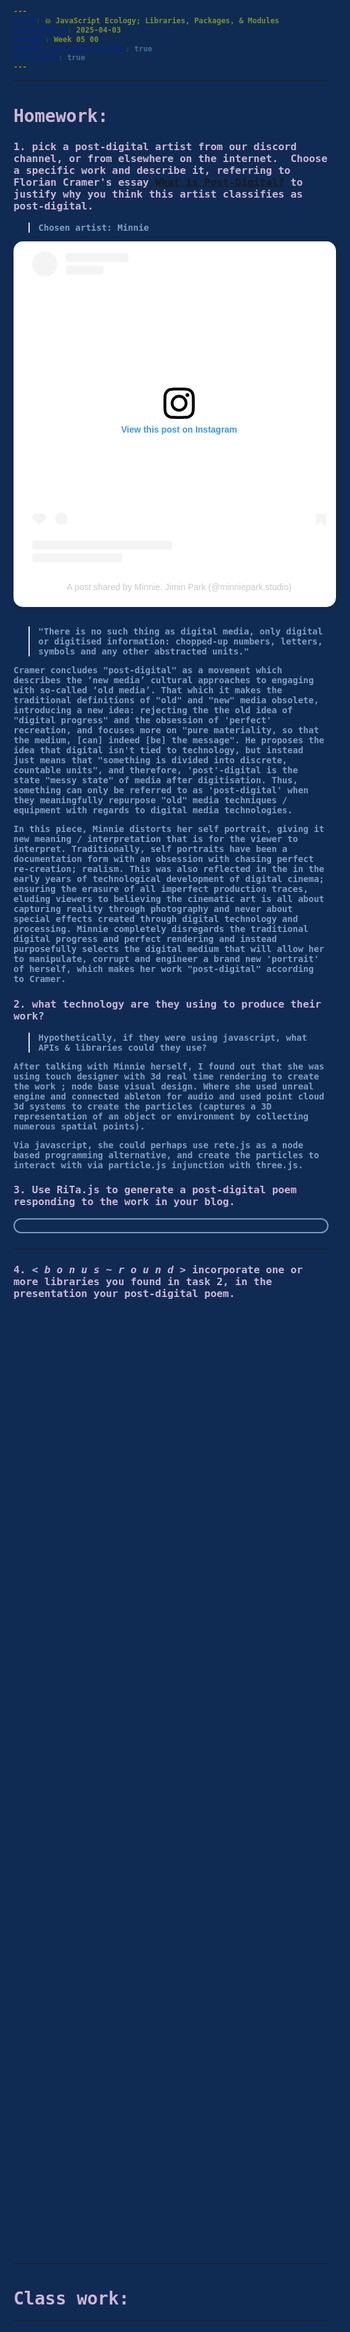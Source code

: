```yaml
---
title: 💥 JavaScript Ecology; Libraries, Packages, & Modules
published_at: 2025-04-03
snippet: Week 05 00
disable_html_sanitization: true
allow_math: true
---
```


<style>
  @import url('https://fonts.googleapis.com/css2?family=Cutive+Mono&display=swap');
  @import url('https://use.typekit.net/jyw5vxq.css');

h1, h3, h4, p, pre, ul, li {
  /* font-family: "Cutive Mono", monospace;
  font-weight: 700;
  font-style: normal; */

  font-family: "prestige-elite-std", monospace;
  font-weight: 600;
  font-style: normal;
  color:#CEB5D4;
}

 .text-gray-500, .markdown-body blockquote {color:#E872B0}
 .markdown-body {background-color:#102B53;}
  html {background-color:#102B53;}
  h1 {; font-weight: 800;}
  p, pre, ul {color:#7D9FC0;}
  .markdown-body a {color:#4E7AB1; text-decoration:underline;}
</style>

---

# Homework:

### 1. pick a post-digital artist from our discord channel, or from elsewhere on the internet.  Choose a specific work and describe it, referring to Florian Cramer's essay [What is Post-Digital?](https://rmit.instructure.com/courses/151099/files/44556330) to justify why you think this artist classifies as post-digital.

> Chosen artist: Minnie

<blockquote class="instagram-media" data-instgrm-captioned data-instgrm-permalink="https://www.instagram.com/reel/C7RFw3nypr2/?utm_source=ig_embed&amp;utm_campaign=loading" data-instgrm-version="14" style=" background:#FFF; border:0; border-radius:15px; box-shadow:0 0 1px 0 rgba(0,0,0,0.5),0 1px 10px 0 rgba(0,0,0,0.15); margin:auto ; width:window.innerWidth; padding:auto; width:99.375%; width:-webkit-calc(100% - 2px); width:calc(100% - 2px); text-align: center; "><div style="padding:16px;"> <a href="https://www.instagram.com/reel/C7RFw3nypr2/?utm_source=ig_embed&amp;utm_campaign=loading" style=" background:#FFFFFF; line-height:0; padding:0 0; text-align:center; text-decoration:none; width:100%;" target="_blank"> <div style=" display: flex; flex-direction: row; align-items: center;"> <div style="background-color: #F4F4F4; border-radius: 50%; flex-grow: 0; height: 40px; margin-right: 14px; width: 40px;"></div> <div style="display: flex; flex-direction: column; flex-grow: 1; justify-content: center;"> <div style=" background-color: #F4F4F4; border-radius: 4px; flex-grow: 0; height: 14px; margin-bottom: 6px; width: 100px;"></div> <div style=" background-color: #F4F4F4; border-radius: 4px; flex-grow: 0; height: 14px; width: 60px;"></div></div></div><div style="padding: 19% 0;"></div> <div style="display:block; height:50px; margin:auto; width:50px;"><svg width="50px" height="50px" viewBox="0 0 60 60" version="1.1" xmlns="https://www.w3.org/2000/svg" xmlns:xlink="https://www.w3.org/1999/xlink"><g stroke="none" stroke-width="1" fill="none" fill-rule="evenodd"><g transform="translate(-511.000000, -20.000000)" fill="#000000"><g><path d="M556.869,30.41 C554.814,30.41 553.148,32.076 553.148,34.131 C553.148,36.186 554.814,37.852 556.869,37.852 C558.924,37.852 560.59,36.186 560.59,34.131 C560.59,32.076 558.924,30.41 556.869,30.41 M541,60.657 C535.114,60.657 530.342,55.887 530.342,50 C530.342,44.114 535.114,39.342 541,39.342 C546.887,39.342 551.658,44.114 551.658,50 C551.658,55.887 546.887,60.657 541,60.657 M541,33.886 C532.1,33.886 524.886,41.1 524.886,50 C524.886,58.899 532.1,66.113 541,66.113 C549.9,66.113 557.115,58.899 557.115,50 C557.115,41.1 549.9,33.886 541,33.886 M565.378,62.101 C565.244,65.022 564.756,66.606 564.346,67.663 C563.803,69.06 563.154,70.057 562.106,71.106 C561.058,72.155 560.06,72.803 558.662,73.347 C557.607,73.757 556.021,74.244 553.102,74.378 C549.944,74.521 548.997,74.552 541,74.552 C533.003,74.552 532.056,74.521 528.898,74.378 C525.979,74.244 524.393,73.757 523.338,73.347 C521.94,72.803 520.942,72.155 519.894,71.106 C518.846,70.057 518.197,69.06 517.654,67.663 C517.244,66.606 516.755,65.022 516.623,62.101 C516.479,58.943 516.448,57.996 516.448,50 C516.448,42.003 516.479,41.056 516.623,37.899 C516.755,34.978 517.244,33.391 517.654,32.338 C518.197,30.938 518.846,29.942 519.894,28.894 C520.942,27.846 521.94,27.196 523.338,26.654 C524.393,26.244 525.979,25.756 528.898,25.623 C532.057,25.479 533.004,25.448 541,25.448 C548.997,25.448 549.943,25.479 553.102,25.623 C556.021,25.756 557.607,26.244 558.662,26.654 C560.06,27.196 561.058,27.846 562.106,28.894 C563.154,29.942 563.803,30.938 564.346,32.338 C564.756,33.391 565.244,34.978 565.378,37.899 C565.522,41.056 565.552,42.003 565.552,50 C565.552,57.996 565.522,58.943 565.378,62.101 M570.82,37.631 C570.674,34.438 570.167,32.258 569.425,30.349 C568.659,28.377 567.633,26.702 565.965,25.035 C564.297,23.368 562.623,22.342 560.652,21.575 C558.743,20.834 556.562,20.326 553.369,20.18 C550.169,20.033 549.148,20 541,20 C532.853,20 531.831,20.033 528.631,20.18 C525.438,20.326 523.257,20.834 521.349,21.575 C519.376,22.342 517.703,23.368 516.035,25.035 C514.368,26.702 513.342,28.377 512.574,30.349 C511.834,32.258 511.326,34.438 511.181,37.631 C511.035,40.831 511,41.851 511,50 C511,58.147 511.035,59.17 511.181,62.369 C511.326,65.562 511.834,67.743 512.574,69.651 C513.342,71.625 514.368,73.296 516.035,74.965 C517.703,76.634 519.376,77.658 521.349,78.425 C523.257,79.167 525.438,79.673 528.631,79.82 C531.831,79.965 532.853,80.001 541,80.001 C549.148,80.001 550.169,79.965 553.369,79.82 C556.562,79.673 558.743,79.167 560.652,78.425 C562.623,77.658 564.297,76.634 565.965,74.965 C567.633,73.296 568.659,71.625 569.425,69.651 C570.167,67.743 570.674,65.562 570.82,62.369 C570.966,59.17 571,58.147 571,50 C571,41.851 570.966,40.831 570.82,37.631"></path></g></g></g></svg></div><div style="padding-top: 8px;"> <div style=" color:#3897f0; font-family:Arial,sans-serif; font-size:14px; font-style:normal; font-weight:550; line-height:18px;">View this post on Instagram</div></div><div style="padding: 12.5% 0;"></div> <div style="display: flex; flex-direction: row; margin-bottom: 14px; align-items: center;"><div> <div style="background-color: #F4F4F4; border-radius: 50%; height: 12.5px; width: 12.5px; transform: translateX(0px) translateY(7px);"></div> <div style="background-color: #F4F4F4; height: 12.5px; transform: rotate(-45deg) translateX(3px) translateY(1px); width: 12.5px; flex-grow: 0; margin-right: 14px; margin-left: 2px;"></div> <div style="background-color: #F4F4F4; border-radius: 50%; height: 12.5px; width: 12.5px; transform: translateX(9px) translateY(-18px);"></div></div><div style="margin-left: 8px;"> <div style=" background-color: #F4F4F4; border-radius: 50%; flex-grow: 0; height: 20px; width: 20px;"></div> <div style=" width: 0; height: 0; border-top: 2px solid transparent; border-left: 6px solid #f4f4f4; border-bottom: 2px solid transparent; transform: translateX(16px) translateY(-4px) rotate(30deg)"></div></div><div style="margin-left: auto;"> <div style=" width: 0px; border-top: 8px solid #F4F4F4; border-right: 8px solid transparent; transform: translateY(16px);"></div> <div style=" background-color: #F4F4F4; flex-grow: 0; height: 12px; width: 16px; transform: translateY(-4px);"></div> <div style=" width: 0; height: 0; border-top: 8px solid #F4F4F4; border-left: 8px solid transparent; transform: translateY(-4px) translateX(8px);"></div></div></div> <div style="display: flex; flex-direction: column; flex-grow: 1; justify-content: center; margin-bottom: 24px;"> <div style=" background-color: #F4F4F4; border-radius: 4px; flex-grow: 0; height: 14px; margin-bottom: 6px; width: 224px;"></div> <div style=" background-color: #F4F4F4; border-radius: 4px; flex-grow: 0; height: 14px; width: 144px;"></div></div></a><p style=" color:#c9c8cd; font-family:Arial,sans-serif; font-size:14px; line-height:17px; margin-bottom:0; margin-top:8px; overflow:hidden; padding:8px 0 7px; text-align:center; text-overflow:ellipsis; white-space:nowrap;"><a href="https://www.instagram.com/reel/C7RFw3nypr2/?utm_source=ig_embed&amp;utm_campaign=loading" style=" color:#c9c8cd; font-family:Arial,sans-serif; font-size:14px; font-style:normal; font-weight:normal; line-height:17px; text-decoration:none;" target="_blank">A post shared by Minnie. Jimin Park (@minniepark.studio)</a></p></div></blockquote>
<script async src="//www.instagram.com/embed.js"></script>

<br>

> "There is no such thing as digital media, only digital or digitised information: chopped-up numbers, letters, symbols and any other abstracted units."

<p id="q1-1">
Cramer concludes "post-digital" as a movement which describes the ‘new media’ cultural approaches to engaging with so-called ‘old media’. That which it makes the traditional definitions of "old" and "new" media obsolete, introducing a new idea: rejecting the the old idea of "digital progress" and the obsession of 'perfect' recreation, and focuses more on "pure materiality, so that the medium, [can] indeed [be] the message". He proposes the idea that digital isn't tied to technology, but instead just means that "something is divided into discrete, countable units", and therefore, 'post'-digital is the state "messy state" of media after digitisation. Thus, something can only be referred to as 'post-digital' when they meaningfully repurpose "old" media techniques / equipment with regards to digital media technologies.
</p>

<p id="q1-2">
In this piece, Minnie distorts her self portrait, giving it new meaning / interpretation that is for the viewer to interpret. Traditionally, self portraits have been a documentation form with an obsession with chasing perfect re-creation; realism. This was also reflected in the in the early years of technological development of digital cinema; ensuring the erasure of all  
imperfect production traces, eluding viewers to believing the cinematic art is all about  
capturing reality through photography and never about special effects created through  
digital technology and processing. Minnie completely disregards the traditional digital progress and perfect rendering and instead purposefully selects the digital medium that will allow her to manipulate, corrupt and engineer a brand new 'portrait' of herself, which makes her work "post-digital" according to Cramer.
</p>

### 2. what technology are they using to produce their work? 

> Hypothetically, if they were using javascript, what APIs & libraries could they use?

<p id="q2">
After talking with Minnie herself, I found out that she was using touch designer with 3d real time rendering to create the work ; node base visual design. Where she used unreal engine and connected ableton for audio and used point cloud 3d systems to create the particles (captures a 3D representation of an object or environment by collecting numerous spatial points).

Via javascript, she could perhaps use rete.js as a node based programming alternative, and create the particles to interact with via particle.js injunction with three.js.

</p>

### 3. Use RiTa.js to generate a post-digital poem responding to the work in your blog.

<div id="poem" style="color:#CEB5D4; font-family:prestige-elite-std, monospace; margin-bottom:5%; border:solid 2px #7D9FC0; border-radius:20px; padding:2%;"> </div>

<script type="module" id="rita">
import { RiTa } from "https://esm.sh/rita";

const poem = document.getElementById('poem');
const p1 = document.getElementById('q1-1').textContent;
const p2 = document.getElementById('q1-2').textContent;
const p3 = document.getElementById('q2').textContent;
let data = [];

// to analyze a sentence
data[0] = RiTa.analyze(p1);
console.log(data[0]);

data[1] = RiTa.analyze(p2);
console.log(data[1]);

data[2] = RiTa.analyze(p3);
console.log(data[2]);

// print poem
poem.innerHTML = data[0].phones + data[1].stresses + data[2].pos;
</script>

<script type="module">
   import codeBlockRenderer from "/scripts/codeblock_renderer.js"
   codeBlockRenderer (document, `rita`, `poem`)
</script>

---

### 4. *< b o n u s ~ r o u n d >* incorporate one or more libraries you found in task 2, in the presentation your post-digital poem.

<div id="particles-js" style="height:1500px; margin-bottom:5%;"></div>

<script src="/scripts/particles.js"></script>

<script type="module" id="bonus">
import { RiTa } from "https://esm.sh/rita";

const p1 = document.getElementById('q1-1').textContent;
let data = RiTa.analyze(p1);

// splits each string into individual characters
// reduce sums only the numerical charas (0,1)
// || sum handles non numeric charas like spaces
const sum = data.stresses.split('').reduce((sum, val) => sum + parseInt(val) || sum, 0);
console.log(sum);

// re-writes the number of particles in json file = sum 
fetch('/scripts/particles.json') .then(response => response.json()) .then(jsonData => { jsonData.particles.number.value = sum; console.log(jsonData.particles.number.value);});



// Drawing particles
particlesJS.load('particles-js', '/scripts/particles.json', function() {
  console.log('callback - particles.js config loaded');
});

</script>

<script type="module">
   import codeBlockRenderer from "/scripts/codeblock_renderer.js"
   codeBlockRenderer (document, `bonus`, `particles-js`)
</script>

---

# Class work:

<script src="/scripts/p5.js"></script>

<canvas id="p5_example"></canvas>

<script type="module">
    const cnv = document.getElementById ("p5_example");
    const w = cnv.parentNode.scrollWidth;

    function setup () {
        createCanvas (w, w, P2D, cnv);
    }

    function draw () {
        background (`pink`);
        //console.log (frameCount);
    }
</script>

---
